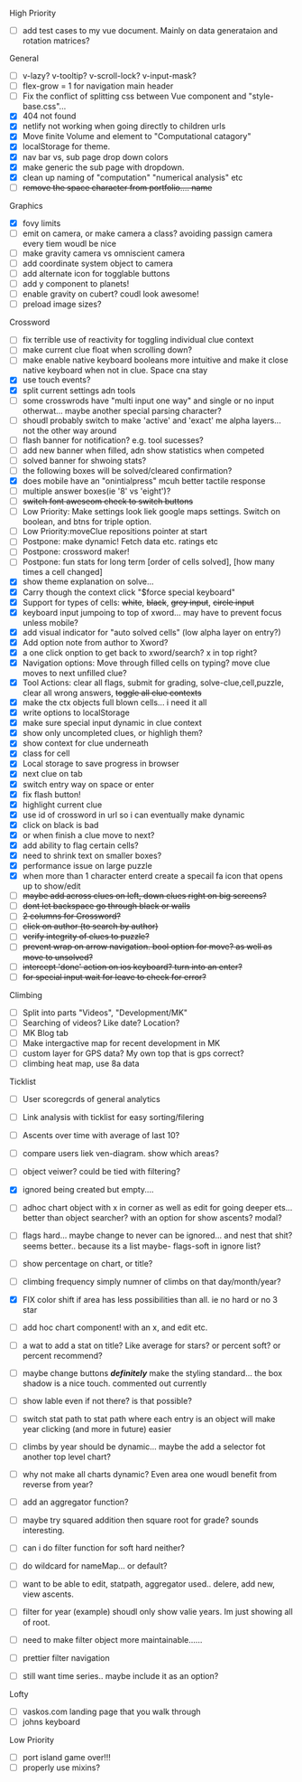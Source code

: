 High Priority

- [ ] add test cases to my vue document. Mainly on data generataion and rotation matrices?

General

- [ ] v-lazy? v-tooltip? v-scroll-lock? v-input-mask?
- [ ] flex-grow = 1 for navigation main header
- [ ] Fix the conflict of splitting css between Vue component and "style-base.css"...
- [x] 404 not found
- [x] netlify not working when going directly to children urls
- [x] Move finite Volume and element to "Computational catagory"
- [x] localStorage for theme.
- [x] nav bar vs, sub page drop down colors
- [x] make generic the sub page with dropdown.
- [x] clean up naming of "computation" "numerical analysis" etc
- [ ] ~~remove the space character from portfolio.... name~~

Graphics

- [x] fovy limits
- [ ] emit on camera, or make camera a class? avoiding passign camera every tiem woudl be nice
- [ ] make gravity camera vs omniscient camera
- [ ] add coordinate system object to camera
- [ ] add alternate icon for togglable buttons
- [ ] add y component to planets!
- [ ] enable gravity on cubert? coudl look awesome!
- [ ] preload image sizes?

Crossword

- [ ] fix terrible use of reactivity for toggling individual clue context
- [ ] make current clue float when scrolling down?
- [ ] make enable native keyboard booleans more intuitive and make it close native keyboard when not in clue. Space cna stay
- [x] use touch events?
- [x] split current settings adn tools
- [ ] some crosswrods have "multi input one way" and single or no input otherwat... maybe another special parsing character?
- [ ] shoudl probably switch to make 'active' and 'exact' me alpha layers... not the other way around
- [ ] flash banner for notification? e.g. tool sucesses?
- [ ] add new banner when filled, adn show statistics when competed
- [ ] solved banner for shwoing stats?
- [ ] the following boxes will be solved/cleared confirmation?
- [x] does mobile have an "onintialpress" mcuh better tactile response
- [ ] multiple answer boxes(ie '8' vs 'eight')?
- [ ] ~~switch font aweseom check to switch buttons~~
- [ ] Low Priority: Make settings look liek google maps settings. Switch on boolean, and btns for triple option.
- [ ] Low Priority:moveClue repositions pointer at start
- [ ] Postpone: make dynamic! Fetch data etc. ratings etc
- [ ] Postpone: crossword maker!
- [ ] Postpone: fun stats for long term [order of cells solved], [how many times a cell changed]
- [x] show theme explanation on solve...
- [x] Carry though the context click "\$force special keyboard"
- [x] Support for types of cells: ~~white~~, ~~black~~, ~~grey input~~, ~~circle input~~
- [x] keyboard input jumpoing to top of xword... may have to prevent focus unless mobile?
- [x] add visual indicator for "auto solved cells" (low alpha layer on entry?)
- [x] Add option note from author to Xword?
- [x] a one click onption to get back to xword/search? x in top right?
- [x] Navigation options: Move through filled cells on typing? move clue moves to next unfilled clue?
- [x] Tool Actions: clear all flags, submit for grading, solve-clue,cell,puzzle, clear all wrong answers, ~~toggle all clue contexts~~
- [x] make the ctx objects full blown cells... i need it all
- [x] write options to localStorage
- [x] make sure special input dynamic in clue context
- [x] show only uncompleted clues, or highligh them?
- [x] show context for clue underneath
- [x] class for cell
- [x] Local storage to save progress in browser
- [x] next clue on tab
- [x] switch entry way on space or enter
- [x] fix flash button!
- [x] highlight current clue
- [x] use id of crossword in url so i can eventually make dynamic
- [x] click on black is bad
- [x] or when finish a clue move to next?
- [x] add ability to flag certain cells?
- [x] need to shrink text on smaller boxes?
- [x] performance issue on large puzzle
- [x] when more than 1 character enterd create a specail fa icon that opens up to show/edit
- [ ] ~~maybe add across clues on left, down clues right on big screens?~~
- [ ] ~~dont let backspace go through black or walls~~
- [ ] ~~2 columns for Crossword?~~
- [ ] ~~click on author (to search by author)~~
- [ ] ~~verify integrity of clues to puzzle?~~
- [ ] ~~prevent wrap on arrow navigation. bool option for move? as well as move to unsolved?~~
- [ ] ~~intercept 'done' action on ios keyboard? turn into an enter?~~
- [ ] ~~for special input wait for leave to check for error?~~

Climbing

- [ ] Split into parts "Videos", "Development/MK"
- [ ] Searching of videos? Like date? Location?
- [ ] MK Blog tab
- [ ] Make intergactive map for recent development in MK
- [ ] custom layer for GPS data? My own top that is gps correct?
- [ ] climbing heat map, use 8a data

Ticklist

- [ ] User scoregcrds of general analytics
- [ ] Link analysis with ticklist for easy sorting/filering
- [ ] Ascents over time with average of last 10?
- [ ] compare users liek ven-diagram. show which areas?
- [ ] object veiwer? could be tied with filtering?
- [x] ignored being created but empty....
- [ ] adhoc chart object with x in corner as well as edit for going deeper ets... better than object searcher? with an option for show ascents? modal?
- [ ] flags hard... maybe change to never can be ignored... and nest that shit? seems better.. because its a list maybe- flags-soft in ignore list?
- [ ] show percentage on chart, or title?
- [ ] climbing frequency simply numner of climbs on that day/month/year?
- [x] FIX color shift if area has less possibilities than all. ie no hard or no 3 star
- [ ] add hoc chart component! with an x, and edit etc.
- [ ] a wat to add a stat on title? Like average for stars? or percent soft? or percent recommend?

- [ ] maybe change buttons **_definitely_** make the styling standard... the box shadow is a nice touch. commented out currently
- [ ] show lable even if not there? is that possible?
- [ ] switch stat path to stat path where each entry is an object will make year clicking (and more in future) easier
- [ ] climbs by year should be dynamic... maybe the add a selector fot another top level chart?
- [ ] why not make all charts dynamic? Even area one woudl benefit from reverse from year?
- [ ] add an aggregator function?
- [ ] maybe try squared addition then square root for grade? sounds interesting.

- [ ] can i do filter function for soft hard neither?
- [ ] do wildcard for nameMap... or default?

- [ ] want to be able to edit, statpath, aggregator used.. delere, add new, view ascents.

- [ ] filter for year (example) shoudl only show valie years. Im just showing all of root.
- [ ] need to make filter object more maintainable......
- [ ] prettier filter navigation
- [ ] still want time series.. maybe include it as an option?

Lofty

- [ ] vaskos.com landing page that you walk through
- [ ] johns keyboard

Low Priority

- [ ] port island game over!!!
- [ ] properly use mixins?
